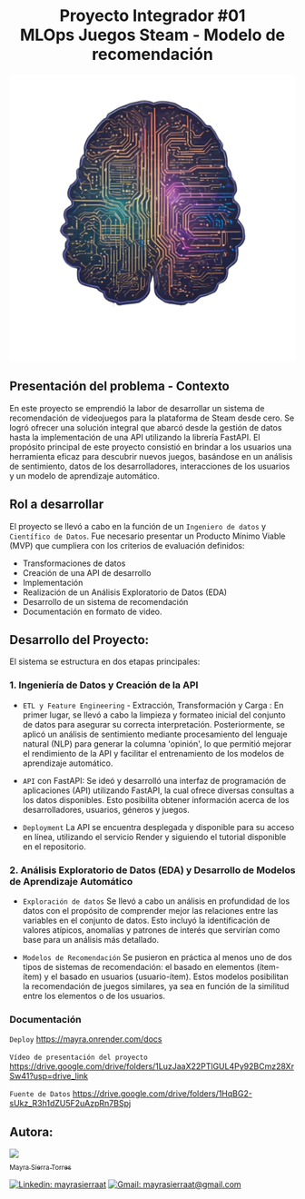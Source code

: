 # <h1 align="center"> Proyecto Integrador #01 <br> MLOps Juegos Steam - Modelo de recomendación </h1>
![Alt text](src/image.png)
## Presentación del problema - Contexto
En este proyecto se emprendió la labor de desarrollar un sistema de recomendación de videojuegos para la plataforma de Steam desde cero. Se logró ofrecer una solución integral que abarcó desde la gestión de datos hasta la implementación de una API utilizando la librería FastAPI. El propósito principal de este proyecto consistió en brindar a los usuarios una herramienta eficaz para descubrir nuevos juegos, basándose en un análisis de sentimiento, datos de los desarrolladores, interacciones de los usuarios y un modelo de aprendizaje automático.

## Rol a desarrollar

El proyecto se llevó a cabo en la función de un `Ingeniero de datos` y `Científico de Datos`. Fue necesario presentar un Producto Mínimo Viable (MVP) que cumpliera con los criterios de evaluación definidos:

- Transformaciones de datos
- Creación de una API de desarrollo
- Implementación
- Realización de un Análisis Exploratorio de Datos (EDA)
- Desarrollo de un sistema de recomendación
- Documentación en formato de video.

## Desarrollo del Proyecto:

El sistema se estructura en dos etapas principales:

### 1. Ingeniería de Datos y Creación de la API

- `ETL y Feature Engineering` - Extracción, Transformación y Carga : En primer lugar, se llevó a cabo la limpieza y formateo inicial del conjunto de datos para asegurar su correcta interpretación. Posteriormente, se aplicó un análisis de sentimiento mediante procesamiento del lenguaje natural (NLP) para generar la columna 'opinión', lo que permitió mejorar el rendimiento de la API y facilitar el entrenamiento de los modelos de aprendizaje automático.

- `API` con FastAPI: Se ideó y desarrolló una interfaz de programación de aplicaciones (API) utilizando FastAPI, la cual ofrece diversas consultas a los datos disponibles. Esto posibilita obtener información acerca de los desarrolladores, usuarios, géneros y juegos.

- `Deployment` La API se encuentra desplegada y disponible para su acceso en línea, utilizando el servicio Render y siguiendo el tutorial disponible en el repositorio.

### 2. Análisis Exploratorio de Datos (EDA) y Desarrollo de Modelos de Aprendizaje Automático

- `Exploración de datos` Se llevó a cabo un análisis en profundidad de los datos con el propósito de comprender mejor las relaciones entre las variables en el conjunto de datos. Esto incluyó la identificación de valores atípicos, anomalías y patrones de interés que servirían como base para un análisis más detallado.

- `Modelos de Recomendación` Se pusieron en práctica al menos uno de dos tipos de sistemas de recomendación: el basado en elementos (ítem-ítem) y el basado en usuarios (usuario-ítem). Estos modelos posibilitan la recomendación de juegos similares, ya sea en función de la similitud entre los elementos o de los usuarios.

### Documentación

`Deploy` https://mayra.onrender.com/docs

`Vídeo de presentación del proyecto` https://drive.google.com/drive/folders/1LuzJaaX22PTlGUL4Py92BCmz28XrSw41?usp=drive_link

`Fuente de Datos` https://drive.google.com/drive/folders/1HqBG2-sUkz_R3h1dZU5F2uAzpRn7BSpj

## Autora:

[<img src="https://avatars.githubusercontent.com/u/123905946?v=4" width=115><br><sub>Mayra Sierra Torres</sub>](https://github.com/MayraSierraAT)


[![Linkedin: mayrasierraat](https://img.shields.io/badge/-mayrasierraat-blue?style=flat-square&logo=Linkedin&logoColor=white&link=https://www.linkedin.com/in/mayrasierraat/)](https://www.linkedin.com/in/mayrasierraat/)
[![Gmail: mayrasierraat@gmail.com](https://img.shields.io/badge/Gmail-mayrasierraat@gmail.com-red)](mailto:mayrasierraat@gmail.com)
